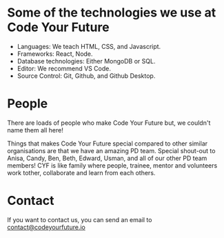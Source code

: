 # Some of the technologies we use at Code Your Future

- Languages: We teach HTML, CSS, and Javascript.
- Frameworks: React, Node.
- Database technologies: Either MongoDB or SQL.
- Editor: We recommend VS Code.
- Source Control: Git, Github, and Github Desktop.

# People

There are loads of people who make Code Your Future but, we couldn't name them all here!

Things that makes Code Your Future special compared to other similar organisations are that we have an amazing PD team. Special shout-out to Anisa, Candy, Ben, Beth, Edward, Usman, and all of our other PD team members!
CYF is like family where people, trainee, mentor and volunteers work tother, collaborate and learn from each others.

# Contact

If you want to contact us, you can send an email to contact@codeyourfuture.io
